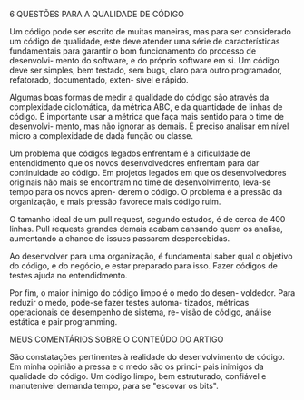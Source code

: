 6 QUESTÕES PARA A QUALIDADE DE CÓDIGO

Um código pode ser escrito de muitas maneiras, mas 
para ser considerado um código de qualidade, este deve
atender uma série de características fundamentais para
garantir o bom funcionamento do processo de desenvolvi-
mento do software, e do próprio software em si.
Um código deve ser simples, bem testado, sem bugs, claro
para outro programador, refatorado, documentado, exten-
sível e rápido.

Algumas boas formas de medir a qualidade do código são
através da complexidade ciclomática, da métrica ABC, e 
da quantidade de linhas de código. É importante usar a
métrica que faça mais sentido para o time de desenvolvi-
mento, mas não ignorar as demais. É preciso analisar em
nível micro a complexidade de dada função ou classe.

Um problema que códigos legados enfrentam é a dificuldade
de entendidmento que os novos desenvolvedores enfrentam
para dar continuidade ao código. Em projetos legados em 
que os desenvolvedores originais não mais se encontram no
time de desenvolvimento, leva-se tempo para os novos apren-
derem o código. O problema é a pressão da organização, e 
mais pressão favorece mais código ruim.

O tamanho ideal de um pull request, segundo estudos, é de
cerca de 400 linhas. Pull requests grandes demais acabam
cansando quem os analisa, aumentando a chance de issues 
passarem despercebidas.

Ao desenvolver para uma organização, é fundamental saber
qual o objetivo do código, e do negócio, e estar preparado
para isso. Fazer códigos de testes ajuda no entendidmento.

Por fim, o maior inimigo do código limpo é o medo do desen-
voldedor. Para reduzir o medo, pode-se fazer testes automa-
tizados, métricas operacionais de desempenho de sistema, re-
visão de código, análise estática e pair programming.


MEUS COMENTÁRIOS SOBRE O CONTEÚDO DO ARTIGO

São constatações pertinentes à realidade do desenvolvimento
de código. Em minha opinião a pressa e o medo são os princi-
pais inimigos da qualidade do código. Um código limpo, bem
estruturado, confiável e manutenível demanda tempo, para se
"escovar os bits".